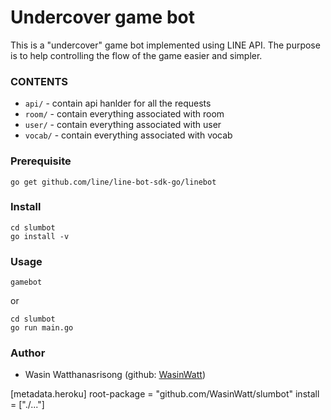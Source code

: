 # Undercover game bot

This is a "undercover" game bot implemented using LINE API.
The purpose is to help controlling the flow of the game easier and simpler.

### CONTENTS

* `api/` - contain api hanlder for all the requests
* `room/` - contain everything associated with room
* `user/` - contain everything associated with user
* `vocab/` - contain everything associated with vocab

### Prerequisite

```
go get github.com/line/line-bot-sdk-go/linebot
```

### Install

```
cd slumbot
go install -v
```

### Usage

```
gamebot
```
or

```
cd slumbot
go run main.go
```

### Author
* Wasin Watthanasrisong (github: [WasinWatt](https://github.com/wasinwatt))

[metadata.heroku]
  root-package = "github.com/WasinWatt/slumbot"
  install = ["./..."]